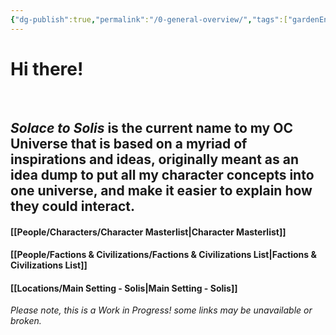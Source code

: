 ```yaml
---
{"dg-publish":true,"permalink":"/0-general-overview/","tags":["gardenEntry"],"dgShowLocalGraph":true,"dgShowFileTree":true}
---
```


# **Hi there!**
<br>

## *Solace to Solis* is the current name to my OC Universe that is based on a myriad of inspirations and ideas, originally meant as an idea dump to put all my character concepts into one universe, and make it easier to explain how they could interact.


#### [[People/Characters/Character Masterlist\|Character Masterlist]]
#### [[People/Factions & Civilizations/Factions & Civilizations List\|Factions & Civilizations List]]

#### [[Locations/Main Setting - Solis\|Main Setting - Solis]]


*Please note, this is a Work in Progress! some links may be unavailable or broken.*



